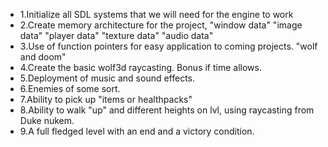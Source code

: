 * 1.Initialize all SDL systems that we will need for the engine to work
* 2.Create memory architecture for the project, "window data"
        "image  data"
        "player data"
        "texture data"
        "audio  data"
* 3.Use of function pointers for easy application to coming projects. "wolf and doom"
* 4.Create the basic wolf3d raycasting.
Bonus if time allows.
* 5.Deployment of music and sound effects.
* 6.Enemies of some sort.
* 7.Ability to pick up "items or healthpacks"
* 8.Ability to walk "up" and different heights on lvl, using raycasting from Duke nukem.
* 9.A full fledged level with an end and a victory condition.